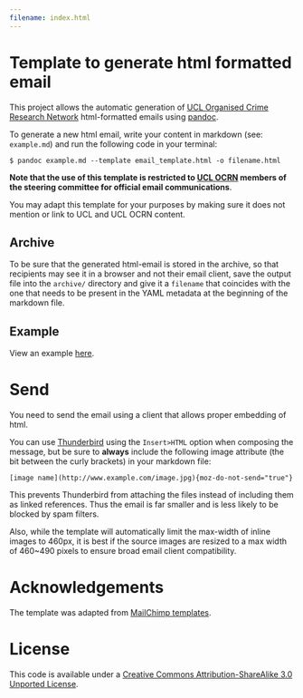 ```yaml
---
filename: index.html
---
```


# Template to generate html formatted email

This project allows the automatic generation of [UCL Organised Crime Research Network](http://blogs.ucl.ac.uk/organised-crime/) html-formatted emails using [pandoc](http://pandoc.org).

To generate a new html email, write your content in markdown (see: `example.md`) and run the following code in your terminal:

```
$ pandoc example.md --template email_template.html -o filename.html
```

**Note that the use of this template is restricted to [UCL OCRN](http://blogs.ucl.ac.uk/organised-crime/) members of the steering committee for official email communications**.

You may adapt this template for your purposes by making sure it does not mention or link to UCL and UCL OCRN content.

## Archive

To be sure that the generated html-email is stored in the archive, so that recipients may see it in a browser and not their email client, save the output file into the `archive/` directory and give it a `filename` that coincides with the one that needs to be present in the YAML metadata at the beginning of the markdown file.

## Example

View an example [here](http://www.prestevez.com/ocrn_email/archive/JulySeminar.html).

# Send

You need to send the email using a client that allows proper embedding of html.

You can use [Thunderbird](https://www.mozilla.org/en-GB/thunderbird/) using the `Insert>HTML` option when composing the message, but be sure to **always** include the following image attribute (the bit between the curly brackets) in your markdown file:

```
[image name](http://www.example.com/image.jpg){moz-do-not-send="true"}
```

This prevents Thunderbird from attaching the files instead of including them as linked references. Thus the email is far smaller and is less likely to be blocked by spam filters.

Also, while the template will automatically limit the max-width of inline images to 460px, it is best if the source images are resized to a max width of 460~490 pixels to ensure broad email client compatibility.


# Acknowledgements

The template was adapted from [MailChimp templates](https://github.com/mailchimp/email-blueprints).


# License

This code is available under a [Creative Commons Attribution-ShareAlike 3.0 Unported License](https://creativecommons.org/licenses/by-sa/3.0/).
